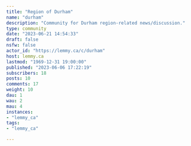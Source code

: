 ```yaml
---
title: "Region of Durham" 
name: "durham"
description: "Community for Durham region-related news/discussion."
type: community
date: "2023-06-21 14:54:33"
draft: false
nsfw: false
actor_id: "https://lemmy.ca/c/durham"
host: lemmy.ca
lastmod: "1969-12-31 19:00:00"
published: "2023-06-06 17:22:19"
subscribers: 18
posts: 10
comments: 17
weight: 10
dau: 1
wau: 2
mau: 4
instances:
- "lemmy_ca"
tags: 
- "lemmy_ca"

---
```

